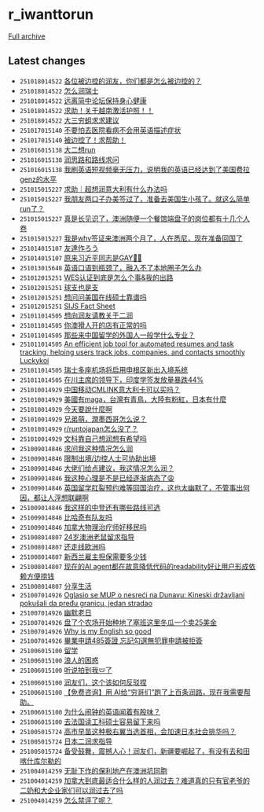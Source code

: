 # r_iwanttorun

[Full archive](archive.md)

## Latest changes

- `251018014522` [各位被边控的润友，你们都是怎么被边控的？](../posts/r_iwanttorun/251017162320_1o95viu.md)
- `251018014522` [怎么润瑞士](../posts/r_iwanttorun/251017215834_1o9ei97.md)
- `251018014522` [远离简中论坛保持身心健康](../posts/r_iwanttorun/251017032638_1o8qphx.md)
- `251018014522` [求助！关于越南激活护照！！](../posts/r_iwanttorun/251017145137_1o93f9a.md)
- `251018014522` [大三穷蛆求求建议](../posts/r_iwanttorun/251017113643_1o8ywjb.md)
- `251017015140` [不要怕去医院看病不会用英语描述症状](../posts/r_iwanttorun/251016230452_1o8l5l7.md)
- `251017015140` [被边控了！求帮助！](../posts/r_iwanttorun/251016162251_1o8aong.md)
- `251016015138` [大二想run](../posts/r_iwanttorun/251015034742_1o70sad.md)
- `251016015138` [润思路和路线求问](../posts/r_iwanttorun/251015073147_1o74l29.md)
- `251016015138` [我刷英语短视频毫无压力，说明我的英语已经达到了美国费拉genz的水平](../posts/r_iwanttorun/251015220418_1o7oomd.md)
- `251015015227` [求助｜超想润意大利有什么办法吗](../posts/r_iwanttorun/251014164911_1o6ktog.md)
- `251015015227` [我朋友两口子办美签过了，准备去美国生小孩了。就这么简单run了？](../posts/r_iwanttorun/251014074806_1o699ut.md)
- `251015015227` [真是长见识了，澳洲随便一个餐馆端盘子的岗位都有十几个人卷](../posts/r_iwanttorun/251014031232_1o64j01.md)
- `251015015227` [我是whv签证来澳洲两个月了，人在悉尼，现在准备回国了](../posts/r_iwanttorun/251014110844_1o6cj7m.md)
- `251014015107` [友達作ろう](../posts/r_iwanttorun/251013164341_1o5oy3g.md)
- `251014015107` [原来习近平同志是GAY🏳‍🌈](../posts/r_iwanttorun/251013134646_1o5k5x9.md)
- `251013015648` [英语口语到瓶颈了，融入不了本地圈子怎么办](../posts/r_iwanttorun/251012122920_1o4nt0o.md)
- `251012015251` [WES认证到底是怎么个事&我的出路](../posts/r_iwanttorun/251011151231_1o3y3pd.md)
- `251012015251` [球支也是支](../posts/r_iwanttorun/251011184833_1o43gvf.md)
- `251012015251` [想问问美国在线硕士靠谱吗](../posts/r_iwanttorun/251011154242_1o3yuev.md)
- `251012015251` [SIJS Fact Sheet](../posts/r_iwanttorun/251011015543_1o3jge8.md)
- `251011014505` [想向润友请教关于二润](../posts/r_iwanttorun/251010045936_1o2rz6u.md)
- `251011014505` [你澳猾人开的店有正常的吗](../posts/r_iwanttorun/251010025219_1o2pjb9.md)
- `251011014505` [那些来中国留学的外国人一般学什么专业？](../posts/r_iwanttorun/251011012937_1o3ixvq.md)
- `251011014505` [An efficient job tool for automated resumes and task tracking, helping users track jobs, companies, and contacts smoothly  Luckykoi](../posts/r_iwanttorun/251010120523_1o2z1he.md)
- `251011014505` [瑞士多座机场将启用申根区新出入境系统](../posts/r_iwanttorun/251010080006_1o2uvs5.md)
- `251011014505` [在川主席的领导下，印度学签发放量暴跌44%](../posts/r_iwanttorun/251011000757_1o3h9ne.md)
- `251010014929` [中国移动CMLINK意大利卡可以买吗？](../posts/r_iwanttorun/251009033820_1o1vudi.md)
- `251010014929` [美國有maga，台灣有青鳥，大陸有粉紅，日本有什麼](../posts/r_iwanttorun/251009174009_1o2cimn.md)
- `251010014929` [今天要說什麼啊](../posts/r_iwanttorun/251009173838_1o2ch7o.md)
- `251010014929` [兄弟萌，潤墨西哥怎么说？](../posts/r_iwanttorun/251009091326_1o215ve.md)
- `251010014929` [r/runtojapan怎么没了？](../posts/r_iwanttorun/251009125743_1o2583t.md)
- `251010014929` [文科靠自己想润想有希望吗](../posts/r_iwanttorun/251009140551_1o26ue9.md)
- `251009014846` [求问我这种情况怎么润](../posts/r_iwanttorun/251008125829_1o19ry8.md)
- `251009014846` [限制出境/边控人士可协助出境](../posts/r_iwanttorun/251008215752_1o1ompy.md)
- `251009014846` [大佬们给点建议，我这情况怎么润？](../posts/r_iwanttorun/251008190328_1o1jpqn.md)
- `251009014846` [我这种心理是不是已经逐渐病态了😩](../posts/r_iwanttorun/251008040024_1o10gxx.md)
- `251009014846` [英国留学肛裂预约难等回国治疗，这也太幽默了，不管事出何因，都让人浮想联翩啊](../posts/r_iwanttorun/251008132257_1o1adrm.md)
- `251009014846` [我这样的中登还有哪些路线可选](../posts/r_iwanttorun/251008222503_1o1p9on.md)
- `251009014846` [比哈奇有队友吗](../posts/r_iwanttorun/251008103648_1o16wct.md)
- `251009014846` [加拿大物理治疗师好移民吗](../posts/r_iwanttorun/251008180838_1o1i3dj.md)
- `251008014807` [24岁澳洲老鼠留求指导](../posts/r_iwanttorun/251007155814_1o0irme.md)
- `251008014807` [还走线欧洲吗](../posts/r_iwanttorun/251007235805_1o0vgpv.md)
- `251008014807` [新西兰雇主担保需要多少钱](../posts/r_iwanttorun/251007201009_1o0priq.md)
- `251008014807` [现在的AI agent都在故意降低代码的readability好让用户形成依赖方便捞钱](../posts/r_iwanttorun/251007175338_1o0lza1.md)
- `251008014807` [分享生活](../posts/r_iwanttorun/251007071750_1o0806n.md)
- `251007014926` [Oglasio se MUP o nesreći na Dunavu: Kineski državljani pokušali da pređu granicu, jedan stradao](../posts/r_iwanttorun/251006144602_1nzl2da.md)
- `251007014926` [幽默老日](../posts/r_iwanttorun/251007012415_1o01gmk.md)
- `251007014926` [盘了个农场开始种地了塞班这里冬瓜一个卖25美金](../posts/r_iwanttorun/251006092538_1nzecj5.md)
- `251007014926` [Why is my English so good](../posts/r_iwanttorun/251006141608_1nzk9v8.md)
- `251007014926` [畢業申請485簽證 忘記勾選無犯罪申請被拒簽](../posts/r_iwanttorun/251006033621_1nz8mu4.md)
- `251006015100` [留学](../posts/r_iwanttorun/251005085225_1nyj5s4.md)
- `251006015100` [浪人的困惑](../posts/r_iwanttorun/251005213033_1nz0qlb.md)
- `251006015100` [听说拍到我🩲了](../posts/r_iwanttorun/251006003607_1nz4xom.md)
- `251006015100` [润友们，这个该如何反驳捏](../posts/r_iwanttorun/251005171749_1nyu2ki.md)
- `251006015100` [【免费咨询】用 AI给“穷哥们”跑了上百条润路，现在我需要帮助。](../posts/r_iwanttorun/251005234515_1nz3u9b.md)
- `251006015100` [为什么闹钟的英语闻着有股味？](../posts/r_iwanttorun/251005075912_1nyib7j.md)
- `251006015100` [去法国读工科硕士容易留下来吗](../posts/r_iwanttorun/251005104252_1nyky50.md)
- `251005015724` [高市早苗这种极右翼当选首相，会加速日本社会排华吗？](../posts/r_iwanttorun/251004075911_1nxo2oz.md)
- `251005015724` [日本二润求指导](../posts/r_iwanttorun/251004022607_1nxi7h6.md)
- `251005015724` [备受鼓舞，震撼人心！润友们，新疆要崛起了，有没有去和田喀什库尔勒的](../posts/r_iwanttorun/251005015140_1nybszy.md)
- `251004014259` [无耻下作的保利地产在澳洲坑同胞](../posts/r_iwanttorun/251003152736_1nx28rp.md)
- `251004014259` [加拿大到底最适合什么样的人润过去？难道真的只有官老爷的二奶和大企业家们可以润过去了吗](../posts/r_iwanttorun/251004002719_1nxfttu.md)
- `251004014259` [怎么禁评了呢？](../posts/r_iwanttorun/251003045706_1nwq42o.md)
